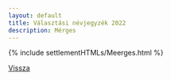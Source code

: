 ```yaml
---
layout: default
title: Választási névjegyzék 2022
description: Mérges
---
```


{% include settlementHTMLs/Meerges.html %}

[Vissza](../)